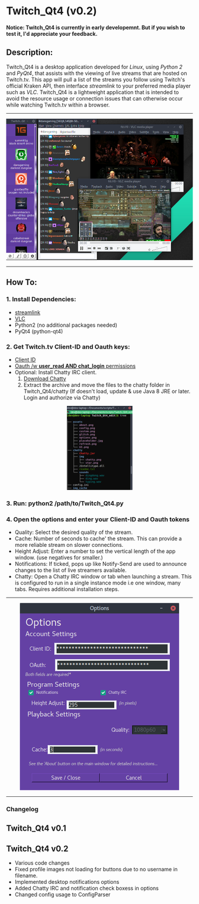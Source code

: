 # Twitch_Qt4 (v0.2)
**Notice: Twitch_Qt4 is currently in early developemnt. But if you wish to test it, I'd appreciate your feedback.**

## Description:
Twitch_Qt4 is a desktop application developed for *Linux*, using *Python 2* and *PyQt4*, that assists with the viewing of live streams that are hosted on Twitch.tv. This app will pull a list of the streams you follow using Twitch's official Kraken API, then interface *streamlink* to your preferred media player such as *VLC*. Twitch_Qt4 is a lightweight application that is intended to avoid the resource usage or connection issues that can otherwise occur while watching Twitch.tv within a browser.
<hr>
<p align="center">
  <img src="https://github.com/datguy-dev/Twitch_Qt4/blob/master/assets/desc.png" title="Main Window">
</p>
<hr>

## How To:
### 1. Install Dependencies:
  * [streamlink](https://streamlink.github.io/install.html)
  * [VLC](https://wiki.videolan.org/Documentation:Installing_VLC/)
  * Python2 (no additional packages needed)
  * PyQt4 (python-qt4)
  
### 2. Get Twitch.tv Client-ID and Oauth keys:
   * [Client ID](https://blog.twitch.tv/client-id-required-for-kraken-api-calls-afbb8e95f843)
   * [Oauth /w **user_read AND chat_login** permissions](http://twitchapps.com/tokengen/)
   * Optional: Install Chatty IRC client.
      1. [Download Chatty](http://chatty.github.io/#download)
      2. Extract the archive and move the files to the chatty folder in Twitch_Qt4/chatty
      (If doesn't load, update & use Java 8 JRE or later. Login and authorize via Chatty)
<p align="center">
  <img src="https://github.com/datguy-dev/Twitch_Qt4/blob/master/assets/chatty.png" title="Main Window">
</p>      
   
### 3. Run: python2 /path/to/Twitch_Qt4.py

### 4. Open the options and enter your Client-ID and Oauth tokens
   - Quality: Select the desired quality of the stream.
   - Cache: Number of seconds to cache' the stream. This can provide a more reliable stream on slower connections.
   - Height Adjust: Enter a number to set the vertical length of the app window. (use negatives for smaller.)
   - Notifications: If ticked, pops up like Notify-Send are used to announce changes to the list of live streamers available.
   - Chatty: Open a Chatty IRC window or tab when launching a stream. This is configured to run in a single instance mode i.e one window, many tabs. Requires additional installation steps.

<hr>

<p align="center">
  <img src="https://github.com/datguy-dev/Twitch_Qt4/blob/master/assets/optionsv2.png" title="Options Window">
</p>
<hr>

### Changelog
## Twitch_Qt4 v0.1
## Twitch_Qt4 v0.2
- Various code changes
- Fixed profile images not loading for buttons due to no username in filename.
- Implemented desktop notifications options
- Added Chatty IRC and notification check boxess in options
- Changed config usage to ConfigParser
